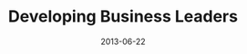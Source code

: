 ---
layout: message
category: message
series: "How to Build People"
title: "Developing Business Leaders"
date: 2013-06-22
message_id: 792
---